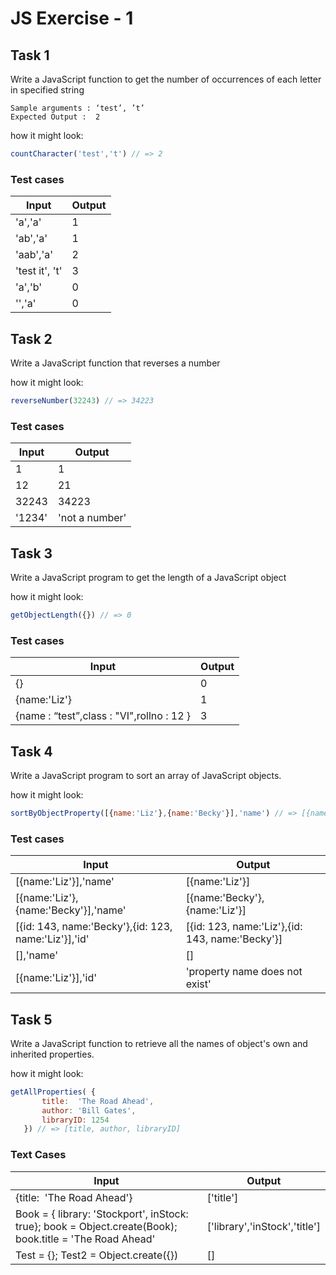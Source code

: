 # JS Exercise - 1

## Task 1

Write a JavaScript function to  get the number of occurrences of each letter in specified string

```
Sample arguments : ‘test’, ’t’
Expected Output :  2
```

how it might look:
```javascript
countCharacter('test','t') // => 2
```

### Test cases
| Input | Output |
|-------|--------|
|'a','a'| 1 |
|'ab','a'|1 |
|'aab','a'|2|
|'test it', 't'|3|
|'a','b'|0|
|'','a'|0|

## Task 2

Write a JavaScript function that reverses a number

how it might look:
```javascript
reverseNumber(32243) // => 34223
```

### Test cases

| Input | Output |
|-------|--------|
|1|1|
|12|21|
|32243|34223|
|'1234'| 'not a number'|

## Task 3 

Write a JavaScript program to get the length of a JavaScript object

how it might look:

```javascript
getObjectLength({}) // => 0
```

### Test cases

| Input | Output |
|-------|--------|
|{}|0|
|{name:'Liz'}|1 |
|{name : “test”,class : "VI",rollno : 12 }|3|

## Task 4 

Write a JavaScript program to sort an array of JavaScript objects.

how it might look: 

```javascript
sortByObjectProperty([{name:'Liz'},{name:'Becky'}],'name') // => [{name:'Becky'},{name:'Liz'}]
```

### Test cases

| Input | Output |
|-------|--------|
|[{name:'Liz'}],'name'|[{name:'Liz'}]|
|[{name:'Liz'},{name:'Becky'}],'name'|[{name:'Becky'},{name:'Liz'}]|
|[{id: 143, name:'Becky'},{id: 123, name:'Liz'}],'id'|[{id: 123, name:'Liz'},{id: 143, name:'Becky'}]|
|[],'name'|[]|
|[{name:'Liz'}],'id'|'property name does not exist'|

## Task 5

Write a JavaScript function to retrieve all the names of object's own and inherited properties.

how it might look:

```javascript
getAllProperties( {
       title:  'The Road Ahead',
       author: 'Bill Gates',
       libraryID: 1254
   }) // => [title, author, libraryID]
```

### Text Cases

| Input | Output |
|-------|--------|
|{title:  'The Road Ahead'}|['title']|
|Book = { library: 'Stockport', inStock: true};  book = Object.create(Book); book.title = 'The Road Ahead' | ['library','inStock','title']|
|Test = {}; Test2 = Object.create({}) | [] |





